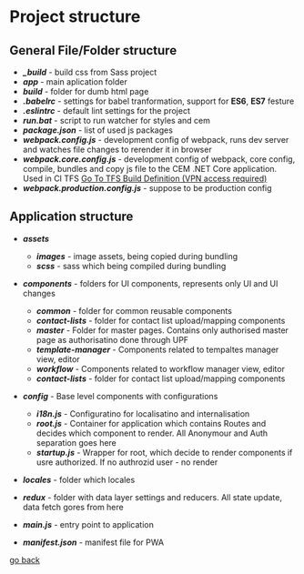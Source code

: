 # Project structure
## General File/Folder structure
* __*_build*__ - build css from Sass project
* __*app*__ - main aplication folder
* __*build*__ - folder for dumb html page
* __*.babelrc*__ - settings for babel tranformation, support for __ES6__, __ES7__ festure
* __*.eslintrc*__ - default lint settings for the project
* __*run.bat*__ - script to run watcher for styles and cem
* __*package.json*__ - list of used js packages
* __*webpack.config.js*__ - development config of webpack, runs dev server and watches file changes to rerender it in browser
* __*webpack.core.config.js*__ - development config of webpack, core config, compile, bundles and copy js file to the CEM .NET Core application. Used in CI TFS 
[Go To TFS Build Definition (VPN access required)](http://asctfsappsvr:8080/tfs/UnifiedPlatform/CEM.APP/_build/index?context=Mine&path=%5C&definitionId=4&_a=completed)
* __*webpack.production.config.js*__ -  suppose to be production config

## Application structure
* __*assets*__
    *  __*images*__ - image assets, being copied during bundling
    *  __*scss*__ - sass which being compiled during bundling
* __*components*__ - folders for UI components, represents only UI and UI changes
  * __*common*__ - folder for common reusable components
  * __*contact-lists*__ - folder for contact list upload/mapping components
  * __*master*__ - Folder for master pages. Contains only authorised master page  as authorisatino done through UPF
  * __*template-manager*__ - Components related to tempaltes manager view, editor
  * __*workflow*__ - Components related to workflow manager view, editor
  * __*contact-lists*__ - folder for contact list upload/mapping components

* __*config*__ - Base level components with configurations
  * __*i18n.js*__ - Configuratino for localisatino and internalisation
  * __*root.js*__ - Container for application which contains Routes and decides which component to render. All Anonymour and Auth separation goes here
  * __*startup.js*__ - Wrapper for root, which decide to render components if usre authorized. If no authrozid user - no render
* __*locales*__ - folder which  locales
* __*redux*__ - folder with data layer settings and reducers. All state update, data fetch gores from here
* __*main.js*__ - entry point to application
* __*manifest.json*__ - manifest file for PWA


[go back ](../README.md)
